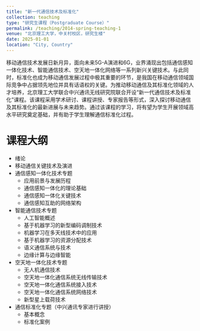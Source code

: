 ```yaml
---
title: "新一代通信技术及标准化"
collection: teaching
type: "研究生课程（Postgraduate Course）"
permalink: /teaching/2014-spring-teaching-1
venue: "北京理工大学，中关村校区，研究生楼"
date: 2025-01-01
location: "City, Country"
---
```


移动通信技术发展日新月异，面向未来5G-A演进和6G，业界涌现出包括通信感知一体化技术、智能通信技术、空天地一体化网络等一系列新兴关键技术。与此同时，标准化也成为移动通信发展过程中极其重要的环节，是我国在移动通信领域国际竞争中占据领先地位并具有话语权的关键。为推动移动通信及其标准化领域的人才培养，北京理工大学联合中兴通讯无线研究院联合开设“新一代通信技术及标准化”课程。该课程采用学术研讨、课程讲授、专家报告等形式，深入探讨移动通信及其标准化的最新进展与未来趋势。通过该课程的学习，将有望为学生开展领域高水平研究奠定基础，并有助于学生理解通信标准化过程。




课程大纲
======
* 绪论
* 移动通信关键技术及演进
* 通信感知一体化技术专题
  * 应用前景与发展历程
  * 通信感知一体化的理论基础
  * 通信感知一体化关键技术
  * 通信感知互助的网络架构
* 智能通信技术专题
  * 人工智能概述
  * 基于机器学习的新型编码调制技术
  * 机器学习在多天线技术中的应用
  * 基于机器学习的资源分配技术
  * 语义通信系统与技术
  * 边缘计算与边缘智能
* 空天地一体化技术专题
  * 无人机通信技术
  * 空天地一体化通信系统无线传输技术
  * 空天地一体化通信系统接入技术
  * 空天地一体化通信系统网络技术
  * 新型星上载荷技术
* 通信标准化专题（中兴通讯专家进行讲授）
  * 基本概念
  * 标准化案例



